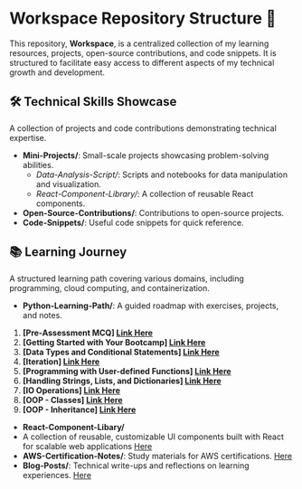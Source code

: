 # Workspace Repository Structure 🚀

This repository, **Workspace**, is a centralized collection of my learning resources, projects, open-source contributions, and code snippets. It is structured to facilitate easy access to different aspects of my technical growth and development.

## 🛠 Technical Skills Showcase
A collection of projects and code contributions demonstrating technical expertise.

- **Mini-Projects/**: Small-scale projects showcasing problem-solving abilities.
  - *Data-Analysis-Script/*: Scripts and notebooks for data manipulation and visualization.
  - *React-Component-Library/*: A collection of reusable React components.
- **Open-Source-Contributions/**: Contributions to open-source projects.
- **Code-Snippets/**: Useful code snippets for quick reference.


## 📚 Learning Journey
A structured learning path covering various domains, including programming, cloud computing, and containerization.

- **Python-Learning-Path/**: A guided roadmap with exercises, projects, and notes.

1. **[Pre-Assessment MCQ] [Link Here](https://github.com/GowerCampbell/Pre-Assessment-MCQ)**
2. **[Getting Started with Your Bootcamp] [Link Here](https://github.com/GowerCampbell/Getting-Started-With-Bootcamp)**
3. **[Data Types and Conditional Statements] [Link Here](https://github.com/GowerCampbell/Data-Types-And-Conditional-Statements)**
4. **[Iteration] [Link Here](https://github.com/GowerCampbell/Iteration)**
5. **[Programming with User-defined Functions] [Link Here](https://github.com/GowerCampbell/User-Defined-Functions)**
6. **[Handling Strings, Lists, and Dictionaries] [Link Here](https://github.com/GowerCampbell/Strings-Lists-Dictionaries)**
7. **[IO Operations] [Link Here](https://github.com/GowerCampbell/IO-Operations)**
8. **[OOP - Classes] [Link Here](https://github.com/GowerCampbell/OOP-Classes)**
9. **[OOP - Inheritance] [Link Here](https://github.com/GowerCampbell/OOP-Inheritance)**

- **React-Component-Libary/**
- A collection of reusable, customizable UI components built with React for scalable web applications [Here](Mini-Projects/React-Component-Libary/INDEX.md)
- **AWS-Certification-Notes/**: Study materials for AWS certifications. [Here](Learning-Journey/AWS-Certification-Notes/README.md)
- **Blog-Posts/**: Technical write-ups and reflections on learning experiences. [Here](Learning-Journey/Blog-Posts/README.md)

